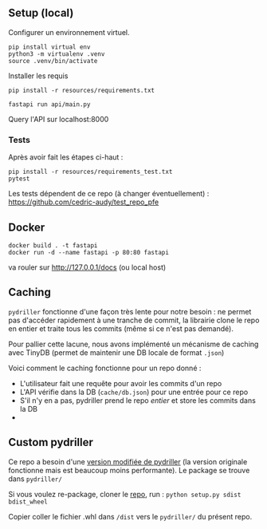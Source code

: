 
## Setup (local)

Configurer un environnement virtuel.
```
pip install virtual env
python3 -m virtualenv .venv  
source .venv/bin/activate
```
Installer les requis
```
pip install -r resources/requirements.txt

fastapi run api/main.py
```
Query l'API sur localhost:8000

### Tests

Après avoir fait les étapes ci-haut :
```
pip install -r resources/requirements_test.txt
pytest
```
Les tests dépendent de ce repo (à changer éventuellement) : https://github.com/cedric-audy/test_repo_pfe


## Docker
```
docker build . -t fastapi 
docker run -d --name fastapi -p 80:80 fastapi
```

va rouler sur http://127.0.0.1/docs (ou local host)

## Caching

`pydriller` fonctionne d'une façon très lente pour notre besoin : ne permet pas d'accéder rapidement à une tranche de commit, la librairie clone le repo en entier et traite tous les commits (même si ce n'est pas demandé).

Pour pallier cette lacune, nous avons implémenté un mécanisme de caching avec TinyDB (permet de maintenir une DB locale de format `.json`)

Voici comment le caching fonctionne pour un repo donné :

* L'utilisateur fait une requête pour avoir les commits d'un repo
* L'API vérifie dans la DB (`cache/db.json`) pour une entrée pour ce repo
* S'il n'y en a pas, pydriller prend le repo *entier* et store les commits dans la DB
* 


## Custom pydriller

Ce repo a besoin d'une [version modifiée de pydriller](https://github.com/cedric-audy/pydriller/) (la version originale fonctionne mais est beaucoup moins performante). Le package se trouve dans `pydriller/`

Si vous voulez re-package, cloner le [repo](https://github.com/cedric-audy/pydriller/), run :
`python setup.py sdist bdist_wheel`

Copier coller le fichier .whl dans `/dist` vers le `pydriller/` du présent repo.


